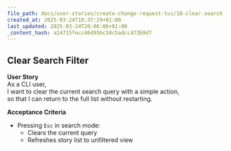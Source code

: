 ```yaml
---
file_path: docs/user-stories/create-change-request-tui/10-clear-search-filter.md
created_at: 2025-03-24T19:37:29+01:00
last_updated: 2025-03-24T20:06:06+01:00
_content_hash: a24715fecc46d95bc34c5adcc473b9d7
---
```


## Clear Search Filter

**User Story**  
As a CLI user,  
I want to clear the current search query with a simple action,  
so that I can return to the full list without restarting.

**Acceptance Criteria**
- Pressing `Esc` in search mode:
  - Clears the current query
  - Refreshes story list to unfiltered view